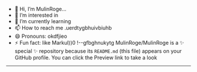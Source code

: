 - 👋 Hi, I’m MulinRoge...
- 👀 I’m interested in 
- 🌱 I’m currently learning
- 📫 How to reach me .uerdtygbhuivbiuhb
- 😄 Pronouns: okdfjieo
- ⚡ Fun fact: like Markul))0
!--gfbghnukytg
MulinRoge/MulinRoge is a ✨ special ✨ repository because its `README.md` (this file) appears on your GitHub profile.
You can click the Preview link to take a look 
---
